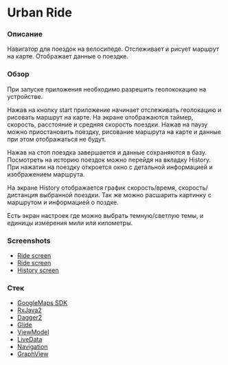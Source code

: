 # Urban Ride

### Описание
Навигатор для поездок на велосипеде. Отслеживает и рисует маршрут на карте. Отображает данные о поездке.

### Обзор
При запуске приложения необходимо разрешить геолококацию на устройстве.

Нажав на кнопку start приложение начинает отслеживать геолокацию и рисовать маршрут на карте.
На экране отображаются таймер, скорость, расстояние и средняя скорость поездки.
Нажав на паузу можно приостановить поездку, рисование маршрута на карте и данные при этом отображаться не будут.

Нажав на стоп поездка завершается и данные сохраняются в базу. 
Посмотреть на историю поездок можно перейдя на вкладку History.
При нажатии на поездку откроется окно с детальной информацией и изображением маршрута.

На экране History отображается график скорость/время, скорость/дистанция выбранной поездки.
Так же можно расшарить картинку с маршрутом и информацией о поздке.

Есть экран настроек где можно выбрать темную/светлую темы, и единицы измерения мили или километры. 

### Screenshots
* [Ride screen](https://github.com/AndrewSozonov/Urban-Ride/blob/master/img/Screenshot_main.png)
* [Ride screen](https://github.com/AndrewSozonov/Urban-Ride/blob/master/img/Screenshot_main2.png)
* [History screen](https://github.com/AndrewSozonov/Urban-Ride/blob/master/img/Screenshot_history.png)

### Стек
* [GoogleMaps SDK](https://developers.google.com/maps/documentation/android-sdk/overview)
* [RxJava2](https://github.com/ReactiveX/RxJava)
* [Dagger2](https://github.com/google/dagger)
* [Glide](https://bumptech.github.io/glide/)
* [ViewModel](https://developer.android.com/topic/libraries/architecture/viewmodel)
* [LiveData](https://developer.android.com/topic/libraries/architecture/livedata)
* [Navigation](https://developer.android.com/topic/libraries/architecture/navigation/) 
* [GraphView](https://github.com/jjoe64/GraphView) 

